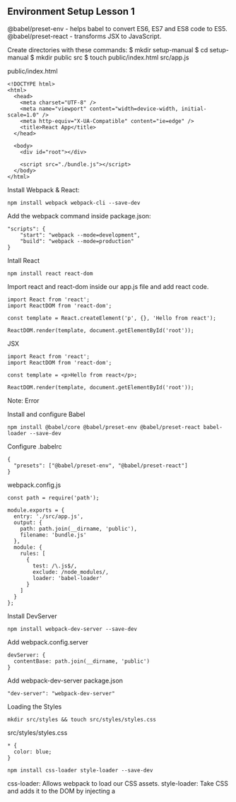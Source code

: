 ## Environment Setup Lesson 1

@babel/preset-env - helps babel to convert ES6, ES7 and ES8 code to ES5.
@babel/preset-react - transforms JSX to JavaScript.

Create directories with these commands:
$ mkdir setup-manual
$ cd setup-manual
$ mkdir public src
$ touch public/index.html src/app.js

public/index.html
```
<!DOCTYPE html>
<html>
  <head>
    <meta charset="UTF-8" />
    <meta name="viewport" content="width=device-width, initial-scale=1.0" />
    <meta http-equiv="X-UA-Compatible" content="ie=edge" />
    <title>React App</title>
  </head>

  <body>
    <div id="root"></div>

    <script src="./bundle.js"></script>
  </body>
</html>
```

Install Webpack & React:
```
npm install webpack webpack-cli --save-dev
```

Add the webpack command inside package.json:
```
"scripts": {
    "start": "webpack --mode=development",
    "build": "webpack --mode=production"
}
```

Intall React
```
npm install react react-dom
```

Import react and react-dom inside our app.js file and add react code.
```
import React from 'react';
import ReactDOM from 'react-dom';

const template = React.createElement('p', {}, 'Hello from react');

ReactDOM.render(template, document.getElementById('root'));
```

JSX
```
import React from 'react';
import ReactDOM from 'react-dom';

const template = <p>Hello from react</p>;

ReactDOM.render(template, document.getElementById('root'));
```
Note: Error

Install and configure Babel
```
npm install @babel/core @babel/preset-env @babel/preset-react babel-loader --save-dev
```

Configure .babelrc
```
{
  "presets": ["@babel/preset-env", "@babel/preset-react"]
}
```

webpack.config.js
```
const path = require('path');

module.exports = {
  entry: './src/app.js',
  output: {
    path: path.join(__dirname, 'public'),
    filename: 'bundle.js'
  },
  module: {
    rules: [
      {
        test: /\.js$/,
        exclude: /node_modules/,
        loader: 'babel-loader'
      }
    ]
  }
};
```

Install DevServer
```
npm install webpack-dev-server --save-dev
```

Add webpack.config.server
```
devServer: {
  contentBase: path.join(__dirname, 'public')
}
```

Add webpack-dev-server package.json
```
"dev-server": "webpack-dev-server"
```

Loading the Styles
```
mkdir src/styles && touch src/styles/styles.css
```

src/styles/styles.css
```
* {
  color: blue;
}
```

```
npm install css-loader style-loader --save-dev
```

css-loader: Allows webpack to load our CSS assets.
style-loader: Take CSS and adds it to the DOM by injecting a <style> tag.

webpack.config.js
```
const path = require('path');

module.exports = {
  entry: './src/app.js',
  output: {
    path: path.join(__dirname, 'public'),
    filename: 'bundle.js'
  },
  module: {
    rules: [
      {
        test: /\.js$/,
        exclude: /node_modules/,
        loader: 'babel-loader'
      },
      // New rules to load css
      {
        test: /\.css$/,
        use: ['style-loader', 'css-loader']
      }
    ]
  },
  devtool: 'cheap-module-eval-source-map',
  devServer: {
    contentBase: path.join(__dirname, 'public')
  }
};
```

Import style.css inside app.js file and run dev-server to see the effect.
```
import React from 'react';
import ReactDOM from 'react-dom';
import './styles/styles.css';

const template = <p>Hello from react</p>;

ReactDOM.render(template, document.getElementById('root'));
```
http://localhost:3000/
